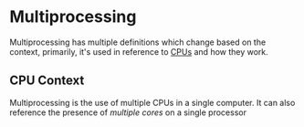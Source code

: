 
# Multiprocessing
Multiprocessing has multiple definitions which change based on the context, primarily, it's used in reference to [CPUs](../../computers/concepts/CPU.md) and how they work.
## CPU Context
Multiprocessing is the use of multiple CPUs in a single computer. It can also reference the presence of *multiple cores* on a single processor